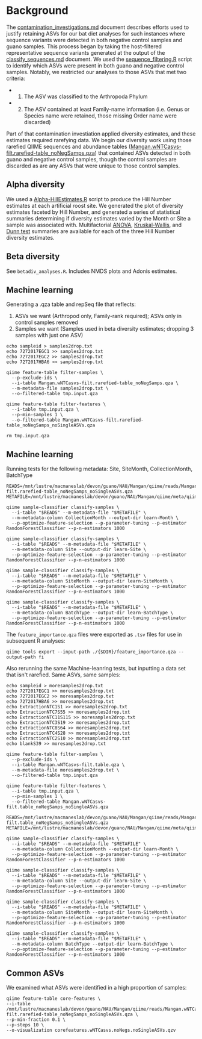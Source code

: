 # Background
The [contamination_investigations.md](https://github.com/devonorourke/mysosoup/blob/master/docs/contamination_investigations.md) document describes efforts used to justify retaining ASVs for our bat diet analyses for such instances where sequence variants were detected in both negative control samples and guano samples. This process began by taking the host-filtered representative sequence variants generated at the output of the [classify_sequences.md](https://github.com/devonorourke/mysosoup/blob/master/docs/classify_sequences.md) document. We used the [sequence_filtering.R](https://github.com/devonorourke/mysosoup/blob/master/scripts/r_scripts/sequence_filtering.R) script to identify which ASVs were present in both guano and negative control samples. Notably, we restricted our analyses to those ASVs that met two criteria:
  - 1) The ASV was classified to the Arthropoda Phylum
  - 2) The ASV contained at least Family-name information (i.e. Genus or Species name were retained, those missing Order name were discarded)

Part of that contamination investiation applied diversity estimates, and these estimates required rarefying data. We begin our diversity work using those rarefied QIIME sequences and abundance tables ([Mangan.wNTCasvs-filt.rarefied-table_noNegSamps.qza](https://github.com/devonorourke/mysosoup/blob/master/data/qiime_qza/asvTables/Mangan.wNTCasvs-filt.rarefied-table_noNegSamps.qza)) that contained ASVs detected in both guano and negative control samples, though the control samples are discarded as are any ASVs that were unique to those control samples.


## Alpha diversity
We used a [Alpha-HillEstimates.R](https://github.com/devonorourke/mysosoup/blob/master/scripts/r_scripts/Alpha-HillEstimates.R) script to produce the Hill Number estimates at each artificial roost site. We generated the plot of diversity estimates faceted by Hill Number, and generated a series of statistical summaries determining if diversity estimates varied by the Month or Site a sample was associated with. Multifactorial [ANOVA](https://github.com/devonorourke/mysosoup/tree/master/data/text_tables/anovas), [Kruskal-Wallis](https://github.com/devonorourke/mysosoup/tree/master/data/text_tables/kruskal), and [Dunn test](https://github.com/devonorourke/mysosoup/tree/master/data/text_tables/dunn) summaries are available for each of the three Hill Number diversity estimates. 

## Beta diversity
See `betadiv_analyses.R`. Includes NMDS plots and Adonis estimates.

## Machine learning
Generating a .qza table and repSeq file that reflects:
  1. ASVs we want (Arthropod only, Family-rank required); ASVs only in control samples removed
  2. Samples we want (Samples used in beta diversity estimates; dropping 3 samples with just one ASV)

```
echo sampleid > samples2drop.txt
echo 7272017EGC1 >> samples2drop.txt
echo 7272017EGC2 >> samples2drop.txt
echo 7272017HBA6 >> samples2drop.txt

qiime feature-table filter-samples \
  --p-exclude-ids \
  --i-table Mangan.wNTCasvs-filt.rarefied-table_noNegSamps.qza \
  --m-metadata-file samples2drop.txt \
  --o-filtered-table tmp.input.qza

qiime feature-table filter-features \
  --i-table tmp.input.qza \
  --p-min-samples 1 \
  --o-filtered-table Mangan.wNTCasvs-filt.rarefied-table_noNegSamps_noSingleASVs.qza

rm tmp.input.qza  
```

## Machine learning

Running tests for the following metadata: Site, SiteMonth, CollectionMonth, BatchType

```
READS=/mnt/lustre/macmaneslab/devon/guano/NAU/Mangan/qiime/reads/Mangan.wNTCasvs-filt.rarefied-table_noNegSamps_noSingleASVs.qza
METAFILE=/mnt/lustre/macmaneslab/devon/guano/NAU/Mangan/qiime/meta/qiime_meta.tsv

qiime sample-classifier classify-samples \
  --i-table "$READS" --m-metadata-file "$METAFILE" \
  --m-metadata-column CollectionMonth --output-dir learn-Month \
  --p-optimize-feature-selection --p-parameter-tuning --p-estimator RandomForestClassifier --p-n-estimators 1000

qiime sample-classifier classify-samples \
  --i-table "$READS" --m-metadata-file "$METAFILE" \
  --m-metadata-column Site --output-dir learn-Site \
  --p-optimize-feature-selection --p-parameter-tuning --p-estimator RandomForestClassifier --p-n-estimators 1000

qiime sample-classifier classify-samples \
  --i-table "$READS" --m-metadata-file "$METAFILE" \
  --m-metadata-column SiteMonth --output-dir learn-SiteMonth \
  --p-optimize-feature-selection --p-parameter-tuning --p-estimator RandomForestClassifier --p-n-estimators 1000

qiime sample-classifier classify-samples \
  --i-table "$READS" --m-metadata-file "$METAFILE" \
  --m-metadata-column BatchType --output-dir learn-BatchType \
  --p-optimize-feature-selection --p-parameter-tuning --p-estimator RandomForestClassifier --p-n-estimators 1000
```

The `feature_importance.qza` files were exported as `.tsv` files for use in subsequent R analyses:
```
qiime tools export --input-path ./{$DIR}/feature_importance.qza --output-path fi
```

Also rerunning the same Machine-leanring tests, but inputting a data set that isn't rarefied. Same ASVs, same samples:
```
echo sampleid > moresamples2drop.txt
echo 7272017EGC1 >> moresamples2drop.txt
echo 7272017EGC2 >> moresamples2drop.txt
echo 7272017HBA6 >> moresamples2drop.txt
echo ExtractionNTC1S1 >> moresamples2drop.txt
echo ExtractionNTC7S55 >> moresamples2drop.txt
echo ExtractionNTC11S115 >> moresamples2drop.txt
echo ExtractionNTC3S19 >> moresamples2drop.txt
echo ExtractionNTC8S64 >> moresamples2drop.txt
echo ExtractionNTC4S28 >> moresamples2drop.txt
echo ExtractionNTC2S10 >> moresamples2drop.txt
echo blankS39 >> moresamples2drop.txt

qiime feature-table filter-samples \
  --p-exclude-ids \
  --i-table Mangan.wNTCasvs-filt.table.qza \
  --m-metadata-file moresamples2drop.txt \
  --o-filtered-table tmp.input.qza

qiime feature-table filter-features \
  --i-table tmp.input.qza \
  --p-min-samples 1 \
  --o-filtered-table Mangan.wNTCasvs-filt.table_noNegSamps_noSingleASVs.qza

READS=/mnt/lustre/macmaneslab/devon/guano/NAU/Mangan/qiime/reads/Mangan.wNTCasvs-filt.table_noNegSamps_noSingleASVs.qza
METAFILE=/mnt/lustre/macmaneslab/devon/guano/NAU/Mangan/qiime/meta/qiime_meta.tsv

qiime sample-classifier classify-samples \
  --i-table "$READS" --m-metadata-file "$METAFILE" \
  --m-metadata-column CollectionMonth --output-dir learn-Month \
  --p-optimize-feature-selection --p-parameter-tuning --p-estimator RandomForestClassifier --p-n-estimators 1000

qiime sample-classifier classify-samples \
  --i-table "$READS" --m-metadata-file "$METAFILE" \
  --m-metadata-column Site --output-dir learn-Site \
  --p-optimize-feature-selection --p-parameter-tuning --p-estimator RandomForestClassifier --p-n-estimators 1000

qiime sample-classifier classify-samples \
  --i-table "$READS" --m-metadata-file "$METAFILE" \
  --m-metadata-column SiteMonth --output-dir learn-SiteMonth \
  --p-optimize-feature-selection --p-parameter-tuning --p-estimator RandomForestClassifier --p-n-estimators 1000

qiime sample-classifier classify-samples \
  --i-table "$READS" --m-metadata-file "$METAFILE" \
  --m-metadata-column BatchType --output-dir learn-BatchType \
  --p-optimize-feature-selection --p-parameter-tuning --p-estimator RandomForestClassifier --p-n-estimators 1000
```


## Common ASVs
We examined what ASVs were identified in a high proportion of samples:

```
qiime feature-table core-features \
--i-table /mnt/lustre/macmaneslab/devon/guano/NAU/Mangan/qiime/reads/Mangan.wNTCasvs-filt.rarefied-table_noNegSamps_noSingleASVs.qza \
--p-min-fraction 0.1 \
--p-steps 10 \
--o-visualization corefeatures.wNTCasvs.noNegs.noSingleASVs.qzv
```
